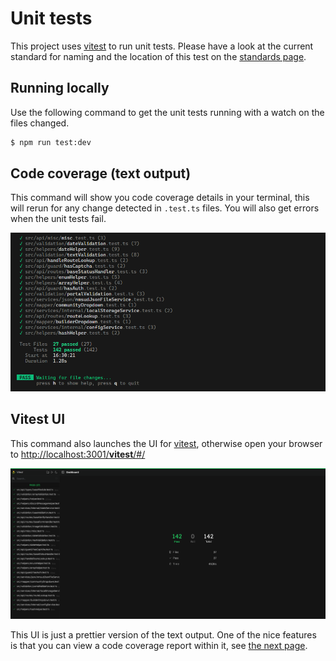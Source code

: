 # Unit tests

This project uses [vitest][vitest] to run unit tests. Please have a look at the current standard for naming and the location of this test on the [standards page](../project-structure/standards.md).


## Running locally

Use the following command to get the unit tests running with a watch on the files changed.

```sh
$ npm run test:dev
```

## Code coverage (text output)

This command will show you code coverage details in your terminal, this will rerun for any change detected in `.test.ts` files. You will also get errors when the unit tests fail.

![vitest text result](/assets/img/docs/vitestTextResultScreenshot.png)

## Vitest UI

This command also launches the UI for [vitest][vitest], otherwise open your browser to [http://localhost:3001/__vitest__/#/](http://localhost:8008/__vitest__/#/)

![vitest UI](/assets/img/docs/vitestUIScreenshot.png)

This UI is just a prettier version of the text output. One of the nice features is that you can view a code coverage report within it, see [the next page](coverage-report.md).


<!-- Links used in the page -->

[vitest]: https://vitest.dev

